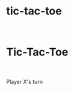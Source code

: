 # tic-tac-toe

<html lang="en">
<head>
    <meta charset="UTF-8">
    <meta name="viewport" content="width=device-width, initial-scale=1.0">
    <title>Tic-Tac-Toe</title>
    <style>
        body {
            display: flex;
            justify-content: center;
            align-items: center;
            height: 100vh;
            background-color: #f4f4f4;
            flex-direction: column;
        }
        h1 {
            margin-bottom: 20px;
        }
        .board {
            display: grid;
            grid-template-columns: repeat(3, 100px);
            grid-template-rows: repeat(3, 100px);
            gap: 5px;
        }
        .cell {
            width: 100px;
            height: 100px;
            background: white;
            border: 2px solid black;
            display: flex;
            justify-content: center;
            align-items: center;
            font-size: 2em;
            cursor: pointer;
        }
        .cell.taken {
            pointer-events: none;
        }
        #status {
            margin-top: 20px;
            font-size: 1.2em;
        }
    </style>
</head>
<body>
    <h1>Tic-Tac-Toe</h1>
    <div class="board" id="board"></div>
    <div id="status">Player X's turn</div>
    <script>
        const board = document.getElementById("board");
        const status = document.getElementById("status");
        let currentPlayer = "X";
        let cells = Array(9).fill(null);
        
        function checkWinner() {
            const winPatterns = [
                [0, 1, 2], [3, 4, 5], [6, 7, 8],
                [0, 3, 6], [1, 4, 7], [2, 5, 8],
                [0, 4, 8], [2, 4, 6]
            ];
            for (const pattern of winPatterns) {
                const [a, b, c] = pattern;
                if (cells[a] && cells[a] === cells[b] && cells[a] === cells[c]) {
                    status.innerText = `Player ${cells[a]} wins!`;
                    document.querySelectorAll(".cell").forEach(cell => cell.classList.add("taken"));
                    return true;
                }
            }
            if (!cells.includes(null)) {
                status.innerText = "It's a draw!";
                return true;
            }
            return false;
        }
        
        function handleClick(index) {
            if (!cells[index]) {
                cells[index] = currentPlayer;
                document.getElementById(`cell-${index}`).innerText = currentPlayer;
                document.getElementById(`cell-${index}`).classList.add("taken");
                if (!checkWinner()) {
                    currentPlayer = currentPlayer === "X" ? "O" : "X";
                    status.innerText = `Player ${currentPlayer}'s turn`;
                }
            }
        }
        
        function createBoard() {
            for (let i = 0; i < 9; i++) {
                const cell = document.createElement("div");
                cell.classList.add("cell");
                cell.id = `cell-${i}`;
                cell.addEventListener("click", () => handleClick(i));
                board.appendChild(cell);
            }
        }
        
        createBoard();
    </script>
</body>
</html>

